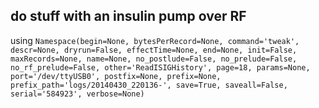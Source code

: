## do stuff with an insulin pump over RF
using ` Namespace(begin=None, bytesPerRecord=None, command='tweak', descr=None, dryrun=False, effectTime=None, end=None, init=False, maxRecords=None, name=None, no_postlude=False, no_prelude=False, no_rf_prelude=False, other='ReadISIGHistory', page=18, params=None, port='/dev/ttyUSB0', postfix=None, prefix=None, prefix_path='logs/20140430_220136-', save=True, saveall=False, serial='584923', verbose=None) `
```
